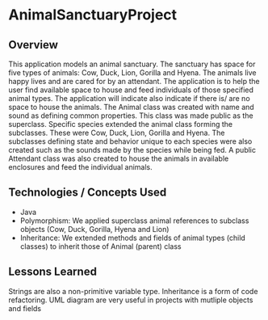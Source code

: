 # AnimalSanctuaryProject

## Overview
This application models an animal sanctuary. The sanctuary has space for five types of animals: Cow, Duck, Lion, Gorilla and Hyena. The animals live happy lives and are cared for by an attendant.
The application is to help the user find available space to house and feed individuals of those specified animal types. The application will indicate also indicate if there is/ are no space to house the animals. 
The Animal class was created with name and sound as defining common properties. This class was made public as the superclass. Specific species extended the animal class forming the subclasses. These were Cow, Duck, Lion, Gorilla and Hyena. The subclasses  defining state and behavior unique to each species were also created such as the sounds made by the species while being fed. 
A public Attendant class was also created to house the animals in available enclosures and feed the individual animals. 



## Technologies / Concepts Used
* Java
* Polymorphism: We applied superclass animal references to subclass objects (Cow, Duck, Gorilla, Hyena and Lion)
* Inheritance: We extended methods and fields of animal types (child classes) to inherit those of Animal (parent) class 

## Lessons Learned
 Strings are also a non-primitive variable type.
 Inheritance is a form of code refactoring.
 UML diagram are very useful in projects with mutliple objects and fields
 


